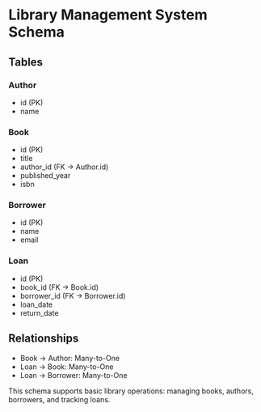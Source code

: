 # Library Management System Schema

## Tables

### Author
- id (PK)
- name

### Book
- id (PK)
- title
- author_id (FK → Author.id)
- published_year
- isbn

### Borrower
- id (PK)
- name
- email

### Loan
- id (PK)
- book_id (FK → Book.id)
- borrower_id (FK → Borrower.id)
- loan_date
- return_date

## Relationships
- Book → Author: Many-to-One
- Loan → Book: Many-to-One
- Loan → Borrower: Many-to-One

This schema supports basic library operations: managing books, authors, borrowers, and tracking loans.